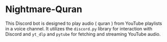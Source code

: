# Nightmare-Quran
This Discord bot is designed to play audio ( quran ) from YouTube playlists in a voice channel. It utilizes the `discord.py` library for interaction with Discord and `yt_dlp` and `pytube` for fetching and streaming YouTube audio.
